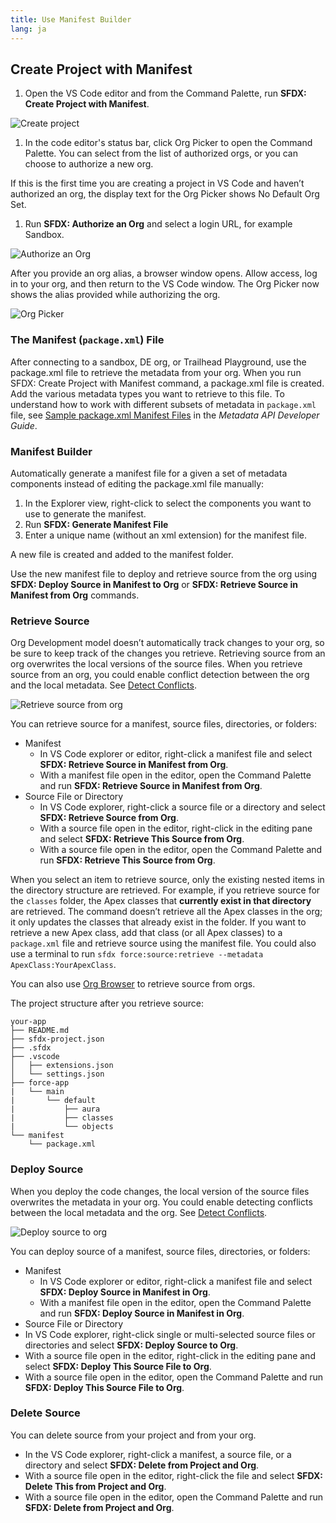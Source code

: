 ```yaml
---
title: Use Manifest Builder
lang: ja
---
```


## Create Project with Manifest

1. Open the VS Code editor and from the Command Palette, run **SFDX: Create Project with Manifest**.

![Create project](./images/create-project-with-manifest.png)

1. In the code editor's status bar, click Org Picker to open the Command Palette. You can select from the list of authorized orgs, or you can choose to authorize a new org.

If this is the first time you are creating a project in VS Code and haven’t authorized an org, the display text for the Org Picker shows No Default Org Set.

1. Run **SFDX: Authorize an Org** and select a login URL, for example Sandbox.

![Authorize an Org](./images/authorize-org-command.png)

After you provide an org alias, a browser window opens. Allow access, log in to your org, and then return to the VS Code window. The Org Picker now shows the alias provided while authorizing the org.

![Org Picker](./images/org-picker.png)

### The Manifest (`package.xml`) File

After connecting to a sandbox, DE org, or Trailhead Playground, use the package.xml file to retrieve the metadata from your org. When you run SFDX: Create Project with Manifest command, a package.xml file is created. Add the various metadata types you want to retrieve to this file. To understand how to work with different subsets of metadata in `package.xml` file, see [Sample package.xml Manifest Files](https://developer.salesforce.com/docs/atlas.en-us.api_meta.meta/api_meta/manifest_samples.htm) in the _Metadata API Developer Guide_.

### Manifest Builder

Automatically generate a manifest file for a given a set of metadata components instead of editing the package.xml file manually:

1.  In the Explorer view, right-click to select the components you want to use to generate the manifest.
2.  Run **SFDX: Generate Manifest File**
3.  Enter a unique name (without an xml extension) for the manifest file.

A new file is created and added to the manifest folder.

Use the new manifest file to deploy and retrieve source from the org using **SFDX: Deploy Source in Manifest to Org** or **SFDX: Retrieve Source in Manifest from Org** commands.

### Retrieve Source

Org Development model doesn’t automatically track changes to your org, so be sure to keep track of the changes you retrieve. Retrieving source from an org overwrites the local versions of the source files. When you retrieve source from an org, you could enable conflict detection between the org and the local metadata. See [Detect Conflicts](./en/user-guide/detect-conflicts).

![Retrieve source from org](./images/retrieve-source-from-org.png)

You can retrieve source for a manifest, source files, directories, or folders:

- Manifest
  - In VS Code explorer or editor, right-click a manifest file and select **SFDX: Retrieve Source in Manifest from Org**.
  - With a manifest file open in the editor, open the Command Palette and run **SFDX: Retrieve Source in Manifest from Org**.
- Source File or Directory
  - In VS Code explorer, right-click a source file or a directory and select **SFDX: Retrieve Source from Org**.
  - With a source file open in the editor, right-click in the editing pane and select **SFDX: Retrieve This Source from Org**.
  - With a source file open in the editor, open the Command Palette and run **SFDX: Retrieve This Source from Org**.

When you select an item to retrieve source, only the existing nested items in the directory structure are retrieved. For example, if you retrieve source for the `classes` folder, the Apex classes that **currently exist in that directory** are retrieved. The command doesn’t retrieve all the Apex classes in the org; it only updates the classes that already exist in the folder. If you want to retrieve a new Apex class, add that class (or all Apex classes) to a `package.xml` file and retrieve source using the manifest file. You could also use a terminal to run `sfdx force:source:retrieve --metadata ApexClass:YourApexClass`.

You can also use [Org Browser](./en/user-guide/development-models/#create-project-and-use-org-browser) to retrieve source from orgs.

The project structure after you retrieve source:

```text
your-app
├── README.md
├── sfdx-project.json
├── .sfdx
├── .vscode
│   ├── extensions.json
│   └── settings.json
├── force-app
|   └── main
|       └── default
|           ├── aura
|           ├── classes
|           └── objects
└── manifest
    └── package.xml
```

### Deploy Source

When you deploy the code changes, the local version of the source files overwrites the metadata in your org. You could enable detecting conflicts between the local metadata and the org. See [Detect Conflicts](./en/user-guide/detect-conflicts).

![Deploy source to org](./images/deploy-source-to-org.png)

You can deploy source of a manifest, source files, directories, or folders:

- Manifest
  - In VS Code explorer or editor, right-click a manifest file and select **SFDX: Deploy Source in Manifest in Org**.
  - With a manifest file open in the editor, open the Command Palette and run **SFDX: Deploy Source in Manifest in Org**.
- Source File or Directory
- In VS Code explorer, right-click single or multi-selected source files or directories and select **SFDX: Deploy Source to Org**.
- With a source file open in the editor, right-click in the editing pane and select **SFDX: Deploy This Source File to Org**.
- With a source file open in the editor, open the Command Palette and run **SFDX: Deploy This Source File to Org**.

### Delete Source

You can delete source from your project and from your org.

- In the VS Code explorer, right-click a manifest, a source file, or a directory and select **SFDX: Delete from Project and Org**.
- With a source file open in the editor, right-click the file and select **SFDX: Delete This from Project and Org**.
- With a source file open in the editor, open the Command Palette and run **SFDX: Delete from Project and Org**.
